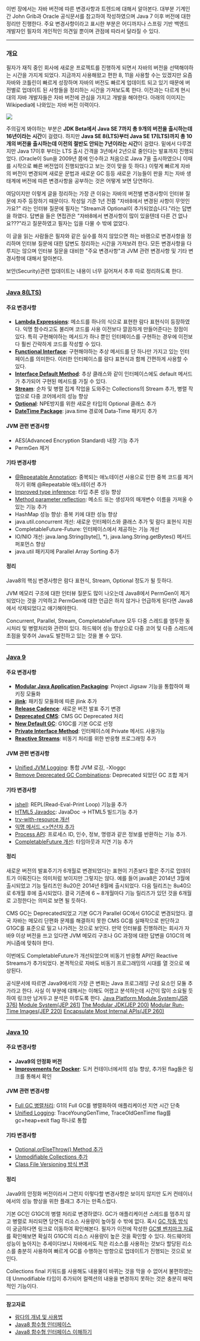 이번 장에서는 자바 버전에 따른 변경사항과 트렌드에 대해서 알아본다.
대부분 기계인간 John Grib과 Oracle 공식문서를 참고하여 작성하였으며 Java 7 이후 버전에 대한 정리만 진행한다.
주요 변경사항이라고 표시한 부분은 어디까지나 스프링 기반 백엔드 개발자인 필자의 개인적인 의견일 뿐이며 관점에 따라서 달라질 수 있다.

---

### 개요

필자가 재직 중인 회사에 새로운 프로젝트를 진행하게 되면서 자바의 버전을 선택해야하는 시간을 가지게 되었다.
지금까지 사용해왔고 편한 8, 11을 사용할 수는 있겠지만 요즘 자바와 코틀린이 빠르게 성장하며 자바의 버전도 빠르게 업데이트 되고 있기 때문에 버전별로 업데이트 된 사항들을 정리하는 시간을 가져보도록 한다.
이전과는 다르게 현시대의 자바 개발자들은 자바 버전에 관심을 가지고 개발을 해야한다. 아래의 이미지는 Wikipedia에 나와있는 자바 버전 이력이다.

![](image/java-version-history.png)

주의깊게 봐야하는 부분은 **JDK Beta에서 Java SE 7까지 총 9개의 버전을 출시하는데 16년이라는 시간**이 걸렸다.
하지만 **Java SE 8(LTS)부터 Java SE 17(LTS)까지 총 10개의 버전을 출시하는데 이전의 절반도 안되는 7년이라는 시간**이 걸렸다.
밑에서 다루겠지만 Java 17이후 부터는 LTS 출시 간격을 3년에서 2년으로 줄인다는 발표까지 진행되었다.
(Oracle이 Sun을 2009년 쯤에 인수하고 처음으로 Java 7을 출시하였으니 이때를 시작으로 빠른 버전업이 진행되었다고 보는 것이 맞을 듯 하다.)
이렇게 빠르게 자바의 버전이 변경되며 새로운 문법과 새로운 GC 등등 새로운 기능들이 판을 치는 자바 생태계에 버전에 따른 변경사항을 공부하는 것은 어떻게 보면 당연하다.

여담이지만 이렇게 글을 정리하는 가장 큰 이유는 자바의 버전별 변경사항이 인터뷰 질문에 자주 등장하기 때문이다.
작성일 기준 1년 전쯤 "자바8에서 변경된 사항이 무엇인가요?" 라는 인터뷰 질문에 필자는 "Stream과 Optional이 추가되었습니다."라는 답변을 하였다.
답변을 들은 면접관은 "자바8에서 변경사항이 많이 있을텐데 다른 건 없나요???"라고 질문하였고 필자는 입을 다물 수 밖에 없었다.

이 글을 읽는 사람들은 필자와 같은 실수를 하지 않았으면 하는 바램으로 변경사항을 정리하며 인터뷰 질문에 대한 답변도 정리하는 시간을 가져보려 한다.
모든 변경사항을 다루지는 않으며 인터뷰 질문을 대비한 "주요 변경사항"과 JVM 관련 변경사항 및 기타 변경사항에 대해서 알아본다.

보안(Security)관련 업데이트는 내용이 너무 길어져서 추후 따로 정리하도록 한다. 

---

### [Java 8(LTS)](https://www.oracle.com/java/technologies/javase/8-whats-new.html)

#### 주요 변경사항

- [**Lambda Expressions**](https://docs.oracle.com/javase/specs/jls/se8/html/jls-15.html#jls-15.27): 
  메소드를 하나의 식으로 표현한 람다 표현식이 등장하였다. 익명 함수라고도 불리며 코드를 사용 이전보다 깔끔하게 만들어준다는 장점이 있다.
  특히 구현해야하는 메서드가 하나 뿐인 인터페이스를 구현하는 경우에 이전보다 훨씬 간략하게 코드를 작성할 수 있다.
- [**Functional Interface**](https://docs.oracle.com/javase/specs/jls/se8/html/jls-9.html#jls-9.8):
  구현해야하는 추상 메서드를 단 하나만 가지고 있는 인터페이스를 의미한다. 이러한 인터페이스를 람다 표현식과 함께 간편하게 사용할 수 있다.
- [**Interface Default Method**](https://docs.oracle.com/javase/specs/jls/se8/html/jls-13.html#d5e19889):
  추상 클래스와 같이 인터페이스에도 default 메서드가 추가되어 구현된 메서드를 가질 수 있다.
- [**Stream**](https://docs.oracle.com/javase/8/docs/api/java/util/stream/Stream.html):
  순차 및 병렬 집계 작업을 도와주는 Collections의 Stream 추가, 병렬 작업으로 다중 코어에서의 성능 향상
- [**Optional**](https://docs.oracle.com/javase/8/docs/api/java/util/Optional.html):
  NPE방지를 위한 새로운 타입의 Optional 클래스 추가
- [**DateTime Package**](https://www.javatpoint.com/java-date):
  java.time 경로에 Data-Time 패키지 추가

#### JVM 관련 변경사항

- AES(Advanced Encryption Standard) 내장 기능 추가
- PermGen 제거

#### 기타 변경사항

- [@Repeatable Annotation](https://www.javatpoint.com/java-8-type-annotations-and-repeating-annotations):
  중복되는 애노테이션 사용으로 인한 중복 코드를 제거하기 위해 @Repeatable 애노테이션 추가
- [Improved type inference](https://www.javatpoint.com/java-8-type-inference): 
  타입 추론 성능 향상 
- [Method parameter reflection](https://www.javatpoint.com/java-8-method-parameter-reflection): 
  메소드 또는 생성자의 매개변수 이름을 가져올 수 있는 기능 추가
- HashMap 성능 향상: 중복 키에 대한 성능 향상
- java.util.concurrent 개선: 새로운 인터페이스와 클래스 추가 및 람다 표현식 지원
- CompletableFuture-Future: 인터페이스에서 제공하는 기능 개선
- IO/NIO 개선: java.lang.String(byte[], *), java.lang.String.getBytes() 메서드 퍼포먼스 향상
- java.util 패키지에 Parallel Array Sorting 추가

#### 정리

Java8의 핵심 변경사항은 람다 표현식, Stream, Optional 정도가 될 듯하다.

JVM 메모리 구조에 대한 인터뷰 질문도 많이 나오는데 Java8에서 PermGen이 제거되었다는 것을 기억하고 PermGen에 대한 언급은 하지 않거나 언급하게 된다면 Java8에서 삭제되었다고 얘기해야한다.

Concurrent, Parallel, Stream, CompletableFuture 모두 다중 스레드를 염두한 동시처리 및 병렬처리와 관련이 있다. 
하드웨어 성능 향상으로 다중 코어 및 다중 스레드에 초점을 맞추어 Java도 발전하고 있는 것을 볼 수 있다.

---

### [Java 9](https://docs.oracle.com/javase/9/whatsnew/toc.htm#JSNEW-GUID-C23AFD78-C777-460B-8ACE-58BE5EA681F6)

#### 주요 변경사항

- [**Modular Java Application Packaging**](http://openjdk.java.net/jeps/275):
  Project Jigsaw 기능을 통합하여 패키징 모듈화
- [**jlink**](https://docs.oracle.com/javase/9/tools/jlink.htm#JSWOR-GUID-CECAC52B-CFEE-46CB-8166-F17A8E9280E9):
  패키징 모듈화에 따른 jlink 추가
- [**Release Cadence**](https://blogs.oracle.com/java/post/update-and-faq-on-the-java-se-release-cadence):
  새로운 버전 발표 주기 변경
- [**Deprecated CMS**](http://openjdk.java.net/jeps/291): CMS GC Deprecated 처리
- [**New Default GC**](http://openjdk.java.net/jeps/248): G1GC를 기본 GC로 선정
- [**Private Interface Method**](http://openjdk.java.net/jeps/213): 인터페이스에 Private 메서드 사용가능
- [**Reactive Streams**](https://community.oracle.com/tech/developers/discussion/4418040/reactive-programming-with-jdk-9-flow-api):
  비동기 처리를 위한 반응형 프로그래밍 추가

#### JVM 관련 변경사항

- [Unified JVM Logging](http://openjdk.java.net/jeps/158): 통합 JVM 로깅, -Xloggc
- [Remove Deprecated GC Combinations](http://openjdk.java.net/jeps/214): Deprecated 되었던 GC 조합 제거

#### 기타 변경사항

- [jshell](http://openjdk.java.net/jeps/222): REPL(Read-Eval-Print Loop) 기능을 추가
- [HTML5 Javadoc](http://openjdk.java.net/jeps/224): JavaDoc -> HTML5 빌드기능 추가
- [try-with-resource 개선](https://bugs.openjdk.java.net/browse/JDK-7196163)
- [익명 메서드 <>연산자 추가](https://bugs.openjdk.java.net/browse/JDK-8062373)
- [Process API](http://openjdk.java.net/jeps/102): 프로세스 ID, 인수, 정보, 명령과 같은 정보를 반환하는 기능 추가.
- [CompletableFuture 개선](http://openjdk.java.net/jeps/266): 타임아웃과 지연 기능 추가

#### 정리

새로운 버전의 발표주기가 6개월로 변경되었다는 표현이 기존보다 짧은 주기로 업데이트가 이뤄진다는 의미처럼 보이지만 그렇지는 않다.
예를 들어 java8은 2014년 3월에 출시되었고 기능 릴리즈인 8u20은 2014년 8월에 출시되었다. 다음 릴리즈는 8u40으로 6개월 후에 출시되었다.
결국 기존에 6 ~ 8개월마다 기능 릴리즈가 있던 것을 6개월로 고정한다는 의미로 보면 될 듯하다.

CMS GC는 Deprecated되었고 기본 GC가 Parallel GC에서 G1GC로 변경되었다.
결국 자바는 메모리 단편화 문제를 해결하지 못한 CMS GC를 실패작으로 판단하고 G1GC를 표준으로 밀고 나가려는 것으로 보인다.
만약 인터뷰를 진행하려는 회사가 자바9 이상 버전을 쓰고 있다면 JVM 메모리 구조나 GC 과정에 대한 답변을 G1GC의 메커니즘에 맞춰야 한다.

이번에도 CompletableFuture가 개선되었으며 비동기 반응형 API인 Reactive Streams가 추가되었다.
본격적으로 자바도 비동기 프로그래밍의 시대를 열 것으로 예상된다.

공식문서에 따르면 Java9에서의 가장 큰 변화는 Java 프로그래밍 구성 요소인 모듈 추가라고 한다.
사실 이 부분에 대해서는 이해도 어렵고 분석하는데 시간이 많이 소요될 듯 하여 링크만 남겨두고 분석은 미루도록 한다.
[Java Platform Module System(JSR 376)](http://openjdk.java.net/projects/jigsaw/spec/)
[Module System(JEP 261)](http://openjdk.java.net/jeps/261)
[The Modular JDK(JEP 200)](https://openjdk.java.net/jeps/200)
[Modular Run-Time Images(JEP 220)](https://openjdk.java.net/jeps/220)
[Encapsulate Most Internal APIs(JEP 260)](https://openjdk.java.net/jeps/260)

---

### [Java 10](https://www.oracle.com/java/technologies/javase/10-relnote-issues.html)

#### 주요 변경사항

- **Java9의 안정화 버전**
- [**Improvements for Docker**](https://bugs.openjdk.java.net/browse/JDK-8146115): 
  도커 컨테이너에서의 성능 향상, 추가된 flag들은 링크를 통해서 확인


#### JVM 관련 변경사항

- [Full GC 병렬처리](https://bugs.openjdk.java.net/browse/JDK-8172890): 
  G1의 Full GC를 병렬화하여 애플리케이션 지연 시간 단축
- [Unified Logging](https://bugs.openjdk.java.net/browse/JDK-8184286): 
  TraceYoungGenTime, TraceOldGenTime flag를 gc+heap+exit flag 하나로 통합

#### 기타 변경사항

- [Optional.orElseThrow() Method 추가](https://bugs.openjdk.java.net/browse/JDK-8140281)
- [Unmodifiable Collections 추가](https://bugs.openjdk.java.net/browse/JDK-8177290)
- [Class File Versioning 방식 변경](http://openjdk.java.net/jeps/322)

#### 정리

Java9의 안정화 버전이라서 그런지 이렇다할 변경사항은 보이지 않지만 도커 컨테이너에서의 성능 향상을 위한 플래그 추가는 만족스럽다.

기본 GC인 G1GC의 병렬 처리로 변경하였다. GC가 애플리케이션 스레드를 멈추지 않고 병렬로 처리되면 당연히 리소스 사용량이 높아질 수 밖에 없다.
혹시 [GC 작동 방식](https://imprint.tistory.com/35) 이 궁금하다면 링크로 이동하여 확인해본다.
필자가 이전에 작성한 [GC별 벤치마크 자료](https://imprint.tistory.com/51) 를 확인해보면 확실히 G1GC의 리소스 사용량이 높은 것을 확인할 수 있다.
하드웨어의 성능이 높아지는 추세이다보니 자바에서도 적은 리소스를 사용하는 것보다 할당된 리소스를 충분히 사용하여 빠르게 GC를 수행하는 방향으로 업데이트가 진행되는 것으로 보인다.

Collections final 키워드를 사용해도 내용물이 바뀌는 것을 막을 수 없어서 불편하였는데 Unmodifiable 타입이 추가되어 컬렉션의 내용을 변경하지 못하는 것은 충분히 매력적인 기능이다. 

---

**참고자료**

- [람다의 개념 및 사용법](https://khj93.tistory.com/entry/JAVA-%EB%9E%8C%EB%8B%A4%EC%8B%9DRambda%EB%9E%80-%EB%AC%B4%EC%97%87%EC%9D%B4%EA%B3%A0-%EC%82%AC%EC%9A%A9%EB%B2%95)
- [Java8 함수형 인터페이스](https://bcp0109.tistory.com/313)
- [Java8 함수형 인터페이스 이해하기](https://codechacha.com/ko/java8-functional-interface/)

